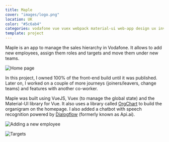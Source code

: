 ```yaml
---
title: Maple
cover: "images/logo.png"
location: UK
color: "#5c6ab4"
categories: vodafone vue vuex webpack material-ui web-app design ux inverted
template: project
---
```


Maple is an app to manage the sales hierarchy in Vodafone. It allows to add new employees, assign them roles and targets and move them under new teams.

![](/work/maple/images/1.png "Home page")

In this project, I owned 100% of the front-end build until it was published. Later on, I worked on a couple of more journeys (joiners/leavers, change teams) and features with another co-worker.

Maple was built using VueJS, Vuex (to manage the global state) and the Material-UI library for Vue. It also uses a library called [OrgChart](https://github.com/dabeng/OrgChart) to build the organigram on the homepage. I also added a chatbot with speech recognition powered by [Dialogflow](https://dialogflow.com/) (formerly known as Api.ai).

![](/work/maple/images/2.jpg "Adding a new employee")

![](/work/maple/images/3.jpg "Targets")
